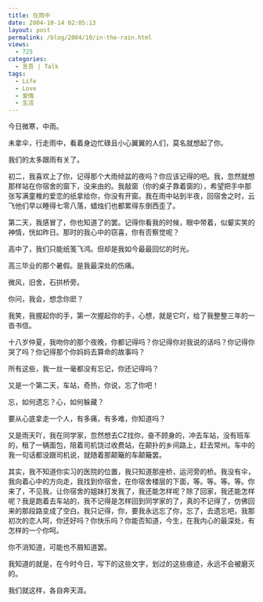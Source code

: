 ```yaml
---
title: 在雨中
date: 2004-10-14 02:05:13
layout: post
permalink: /blog/2004/10/in-the-rain.html
views:
  - 725
categories:
  - 言吾 | Talk
tags:
  - Life
  - Love
  - 爱情
  - 生活
---
```

今日微寒，中雨。

未拿伞，行走雨中，看着身边忙碌且小心翼翼的人们，莫名就想起了你。

我们的太多跟雨有关了。

初二，我喜欢上了你，记得那个大雨倾盆的夜吗？你应该记得的吧。我，忽然就想那样站在你宿舍的窗下，没来由的。我敲窗（你的桌子靠着窗的），希望把手中那张写满童稚的爱恋的纸拿给你，你没有开窗。我在雨中站到半夜，回宿舍之时，云飞他们早以睡得七零八落，蜡烛们也都累得东倒西歪了。

第二天，我感冒了，你也知道了的罢。记得你看我的时候，眼中带着，似颦实笑的神情，恍如昨日。那时的我心中的窃喜，你有否察觉呢？

高中了，我们只能纸笺飞鸿。但却是我如今最最回忆的时光。

高三毕业的那个暑假。是我最深处的伤痛。

微风，旧舍，石拱桥旁。

你问，我会，想念你麽？

我笑，我握起你的手，第一次握起你的手，心想，就是它吖，给了我整整三年的一沓书信。

十八岁仲夏，我吻你的那个夜晚，你都记得吗？你记得你对我说的话吗？你记得你哭了吗？你记得那个你妈妈去算命的故事吗？

所有这些，我一丝一毫都没有忘记，你还记得吗？

又是一个第二天，车站，奇热，你说，忘了你吧！

忘，如何遗忘？心，如何躲藏？

要从心底拿走一个人，有多痛，有多难，你知道吗？

又是雨天吖，我在同学家，忽然想去CZ找你，奋不顾身的，冲去车站，没有班车的，租了一辆面包，陪着司机饶过收费站，在颠扑的乡间路上，赶去常州。车中的我一句话都没跟司机说，就随着那颠簸的车颠簸罢。

其实，我不知道你实习的医院的位置，我只知道那座桥，运河旁的桥。我没有伞，我向着心中的方向走，我找到你宿舍，在你宿舍楼层的下面，等。等。等。等。你来了，不见我，让你宿舍的姐妹打发我了，我还能怎样呢？除了回家，我还能怎样呢？我是跑着去车站的，我不记得是怎样回到同学家的了，真的不记得了，仿佛回来的那段路变成了空白。我只记得，你，要我永远忘了你，忘了，去遗忘吧，我那初次的恋人呵，你还好吗？你快乐吗？你能否知道，今生，在我内心的最深处，有怎样的一个你呵。

你不消知道，可能也不屑知道罢。

我知道的就是，在今时今日，写下的这些文字，划过的这些痕迹，永远不会被磨灭的。

我们就这样，各自奔天涯。